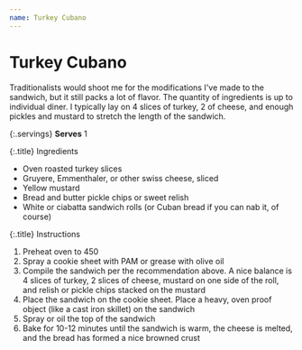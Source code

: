 ```yaml
---
name: Turkey Cubano
---
```


# Turkey Cubano

Traditionalists would shoot me for the modifications I've made to the sandwich, 
but it still packs a lot of flavor.  The quantity of ingredients is up to 
individual diner.  I typically lay on 4 slices of turkey, 2 of cheese, and 
enough pickles and mustard to stretch the length of the sandwich.

{:.servings}
**Serves** 1

{:.title}
Ingredients

- Oven roasted turkey slices
- Gruyere, Emmenthaler, or other swiss cheese, sliced
- Yellow mustard
- Bread and butter pickle chips or sweet relish
- White or ciabatta sandwich rolls (or Cuban bread if you can nab it, of course)

{:.title}
Instructions 

1. Preheat oven to 450
2. Spray a cookie sheet with PAM or grease with olive oil
3. Compile the sandwich per the recommendation above.  A nice balance is 4 slices of turkey, 2 slices of cheese,
mustard on one side of the roll, and relish or pickle chips stacked on the mustard
4. Place the sandwich on the cookie sheet.  Place a heavy, oven proof object (like a cast iron skillet) on the sandwich
5. Spray or oil the top of the sandwich
6. Bake for 10-12 minutes until the sandwich is warm, the cheese is melted, and the bread has formed a nice browned crust
